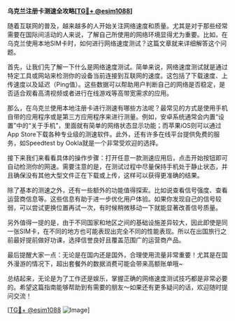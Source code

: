 **乌克兰注册卡测速全攻略[[TG💪+ @esim1088](https://t.me/s/esim1088)]**

随着互联网的普及，越来越多的人开始关注网络速度和质量。尤其是对于那些经常需要在国际间活动的人来说，了解自己所使用的网络环境显得尤为重要。比如，在乌克兰使用本地SIM卡时，如何进行网络速度测试？这篇文章就来详细解答这个问题。

首先，让我们先了解一下什么是网络速度测试。简单来说，网络速度测试就是通过特定工具或网站来检测你的设备当前连接到互联网的速度。这包括了下载速度、上传速度以及延迟（Ping值）。这些数据可以帮助用户判断自己的网络是否稳定，是否适合观看高清视频或者进行在线游戏等高带宽需求的应用。

那么，在乌克兰使用本地注册卡进行测速有哪些方法呢？最常见的方式是使用手机自带的应用程序或是第三方应用程序来进行测量。例如，安卓系统通常会内置“设置”中的“关于手机”，里面就有简单的网络状态显示功能；而苹果iOS则可以通过App Store下载各种专业级的测速软件。此外，还有许多在线平台提供免费的服务，如Speedtest by Ookla就是一个非常受欢迎的选择。

接下来我们来看看具体的操作步骤：打开任意一款测速应用后，点击开始按钮即可自动检测你的网速。需要注意的是，在测试过程中尽量保持手机处于静止状态，并且确保没有其他大型文件正在下载或上传，这样可以获得更准确的结果。

除了基本的测速之外，还有一些额外的功能值得探索。比如说查看信号强度、查看运营商信息等。这些信息有助于进一步优化用户体验。如果你发现自己的信号较弱，可以尝试更换位置再试一次，有时候稍微移动一下就能显著改善信号质量。

另外值得一提的是，由于不同国家和地区之间的基础设施差异较大，因此即使是同一张SIM卡，在不同的地方也可能表现出完全不同的性能表现。所以在出国旅行之前最好提前做好功课，选择信誉良好且覆盖范围广的运营商产品。

最后提醒大家一点：无论是在国内还是国外，合理使用流量非常重要！尤其是在国外漫游的情况下，超出套餐外的数据消费可能会带来高额账单哦~

总结起来，无论是为了工作还是娱乐，掌握正确的网络速度测试技巧都是非常必要的。希望这篇指南能够帮助到有需要的朋友～如果还有更多疑问的话，欢迎随时提问交流！

[[TG💪+ @esim1088](https://t.me/s/esim1088) ![Image](https://i.postimg.cc/4NQfJmqS/Snipaste-2025-05-13-00-14-12.png)]